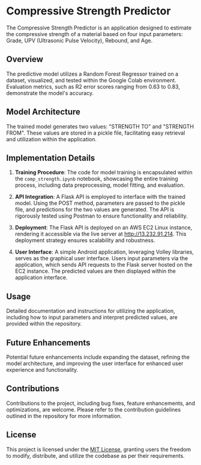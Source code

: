 # Compressive Strength Predictor

The Compressive Strength Predictor is an application designed to estimate the compressive strength of a material based on four input parameters: Grade, UPV (Ultrasonic Pulse Velocity), Rebound, and Age.

## Overview

The predictive model utilizes a Random Forest Regressor trained on a dataset, visualized, and tested within the Google Colab environment. Evaluation metrics, such as R2 error scores ranging from 0.63 to 0.83, demonstrate the model's accuracy.

## Model Architecture

The trained model generates two values: "STRENGTH TO" and "STRENGTH FROM". These values are stored in a pickle file, facilitating easy retrieval and utilization within the application.

## Implementation Details

1. **Training Procedure**: The code for model training is encapsulated within the `comp_strength.ipynb` notebook, showcasing the entire training process, including data preprocessing, model fitting, and evaluation.

2. **API Integration**: A Flask API is employed to interface with the trained model. Using the POST method, parameters are passed to the pickle file, and predictions for the two values are generated. The API is rigorously tested using Postman to ensure functionality and reliability.

3. **Deployment**: The Flask API is deployed on an AWS EC2 Linux instance, rendering it accessible via the live server at http://13.232.91.214. This deployment strategy ensures scalability and robustness.

4. **User Interface**: A simple Android application, leveraging Volley libraries, serves as the graphical user interface. Users input parameters via the application, which sends API requests to the Flask server hosted on the EC2 instance. The predicted values are then displayed within the application interface.

## Usage

Detailed documentation and instructions for utilizing the application, including how to input parameters and interpret predicted values, are provided within the repository.

## Future Enhancements

Potential future enhancements include expanding the dataset, refining the model architecture, and improving the user interface for enhanced user experience and functionality.

## Contributions

Contributions to the project, including bug fixes, feature enhancements, and optimizations, are welcome. Please refer to the contribution guidelines outlined in the repository for more information.

## License

This project is licensed under the [MIT License](LICENSE), granting users the freedom to modify, distribute, and utilize the codebase as per their requirements.

